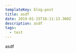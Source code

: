 ```yaml
---
templateKey: blog-post
title: asdf
date: 2019-01-15T16:11:13.300Z
description: asdf
tags:
  - test
---
```

asdf
